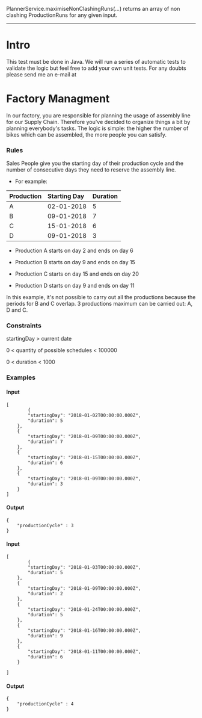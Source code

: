PlannerService.maximiseNonClashingRuns(...) returns an array of non clashing ProductionRuns for any given input.




-----------------


# Intro

This test must be done in Java. We will run a series of automatic tests to validate the logic but feel free to add your own
unit tests. For any doubts please send me an e-mail at 

# Factory Managment
In our factory, you are responsible for planning the usage of assembly line for our Supply Chain. 
Therefore you've decided to organize things a bit by planning everybody's tasks. The logic is simple: 
the higher the number of bikes which can be assembled, the more people you can satisfy.

### Rules
Sales People give you the starting day of their production cycle and the number of consecutive days they need to reserve 
the assembly line.

- For example:

| Production  | Starting Day | Duration |
| :------------ |:---------------| :-----|
| A | 02-01-2018 | 5 |
| B | 09-01-2018 | 7 |
| C | 15-01-2018 | 6 |
| D | 09-01-2018 | 3 |

- Production A starts on day 2 and ends on day 6

- Production B starts on day 9 and ends on day 15

- Production C starts on day 15 and ends on day 20

- Production D starts on day 9 and ends on day 11

In this example, it's not possible to carry out all the productions because the periods for B and C overlap. 
3 productions maximum can be carried out: A, D and C.

### Constraints

startingDay > current date

0 < quantity of possible schedules < 100000

0 < duration < 1000

### Examples

#### Input
```
[
        {
		"startingDay": "2018-01-02T00:00:00.000Z",
		"duration": 5
	},
	{
		"startingDay": "2018-01-09T00:00:00.000Z",
		"duration": 7
	},
	{
		"startingDay": "2018-01-15T00:00:00.000Z",
		"duration": 6
	},
	{
		"startingDay": "2018-01-09T00:00:00.000Z",
		"duration": 3
	}
]
```
#### Output
```
{
    "productionCycle" : 3
}
```
#### Input
```
[
        {
		"startingDay": "2018-01-03T00:00:00.000Z",
		"duration": 5
	},
	{
		"startingDay": "2018-01-09T00:00:00.000Z",
		"duration": 2
	},
	{
		"startingDay": "2018-01-24T00:00:00.000Z",
		"duration": 5
	},
	{
		"startingDay": "2018-01-16T00:00:00.000Z",
		"duration": 9
	},
	{
		"startingDay": "2018-01-11T00:00:00.000Z",
		"duration": 6
	}

]
```
#### Output
```
{
    "productionCycle" : 4
}
```
